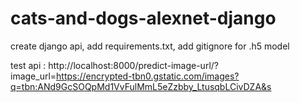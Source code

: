 # cats-and-dogs-alexnet-django
create django api,
add requirements.txt,
add gitignore for .h5 model

test api :
http://localhost:8000/predict-image-url/?image_url=https://encrypted-tbn0.gstatic.com/images?q=tbn:ANd9GcSOQpMd1VvFulMmL5eZzbby_LtusqbLCivDZA&s
